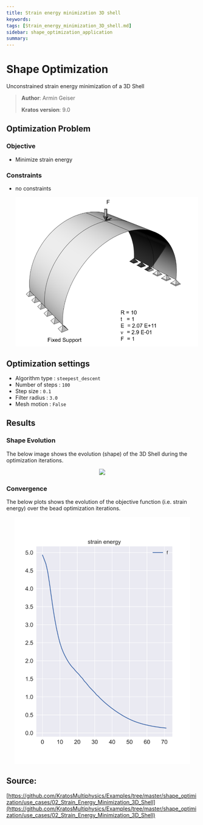 ```yaml
---
title: Strain energy minimization 3D shell
keywords: 
tags: [Strain_energy_minimization_3D_shell.md]
sidebar: shape_optimization_application
summary: 
---
```

# Shape Optimization
Unconstrained strain energy minimization of a 3D Shell

> **Author**: Armin Geiser
>
> **Kratos version**: 9.0

## Optimization Problem

### Objective
- Minimize strain energy

### Constraints
- no constraints

  <p align="center">
    <img src="https://raw.githubusercontent.com/KratosMultiphysics/Examples/master/shape_optimization/use_cases/02_Strain_Energy_Minimization_3D_Shell/images/3DshellOpt_setup.png" width="800">
  </p>

## Optimization settings
- Algorithm type : `steepest_descent`
- Number of steps : `100`
- Step size : `0.1`
- Filter radius : `3.0`
- Mesh motion : `False`

## Results

### Shape Evolution
The below image shows the evolution (shape) of the 3D Shell during the optimization iterations.

<p align="center">
    <img src="https://raw.githubusercontent.com/KratosMultiphysics/Examples/master/shape_optimization/use_cases/02_Strain_Energy_Minimization_3D_Shell/images/3DshellOpt_results.gif" width="800">
</p>

### Convergence
The below plots shows the evolution of the objective function (i.e. strain energy) over the bead optimization iterations.

<p align="center">
    <img src="https://raw.githubusercontent.com/KratosMultiphysics/Examples/master/shape_optimization/use_cases/02_Strain_Energy_Minimization_3D_Shell/images/3DshellOpt_plot.svg" height="650">
</p>



## Source: 
[https://github.com/KratosMultiphysics/Examples/tree/master/shape_optimization/use_cases/02_Strain_Energy_Minimization_3D_Shell](https://github.com/KratosMultiphysics/Examples/tree/master/shape_optimization/use_cases/02_Strain_Energy_Minimization_3D_Shell)
